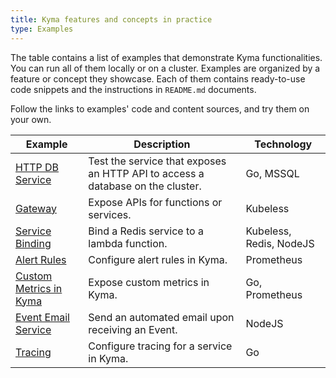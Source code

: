 ```yaml
---
title: Kyma features and concepts in practice
type: Examples
---
```


The table contains a list of examples that demonstrate Kyma functionalities. You can run all of them locally or on a cluster. Examples are organized by a feature or concept they showcase. Each of them contains ready-to-use code snippets and the instructions in `README.md` documents.

Follow the links to examples' code and content sources, and try them on your own.

| Example | Description | Technology |
|---|---|---|
| [HTTP DB Service](https://github.com/kyma-project/examples/blob/master/http-db-service/README.md) | Test the service that exposes an HTTP API to access a database on the cluster. | Go, MSSQL |
| [Gateway](https://github.com/kyma-project/examples/blob/master/gateway/README.md) | Expose APIs for functions or services.  | Kubeless |
| [Service Binding](https://github.com/kyma-project/examples/blob/master/service-binding/lambda/README.md) | Bind a Redis service to a lambda function. | Kubeless, Redis, NodeJS |
| [Alert Rules](https://github.com/kyma-project/examples/blob/master/monitoring-alert-rules/README.md) | Configure alert rules in Kyma.  | Prometheus |
| [Custom Metrics in Kyma](https://github.com/kyma-project/examples/blob/master/monitoring-custom-metrics/README.md) | Expose custom metrics in Kyma.  | Go, Prometheus |
| [Event Email Service](https://github.com/kyma-project/examples/blob/master/event-email-service/README.md) | Send an automated email upon receiving an Event.  | NodeJS |
| [Tracing](https://github.com/kyma-project/examples/blob/master/tracing/README.md) | Configure tracing for a service in Kyma. | Go |
